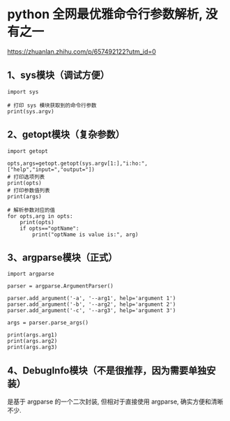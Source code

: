 # python 全网最优雅命令行参数解析, 没有之一
https://zhuanlan.zhihu.com/p/657492122?utm_id=0

## 1、sys模块（调试方便）
```
import sys

# 打印 sys 模块获取到的命令行参数
print(sys.argv)
```

## 2、getopt模块（复杂参数）
```
import getopt

opts,args=getopt.getopt(sys.argv[1:],"i:ho:",["help","input=","output="])
# 打印选项列表
print(opts)
# 打印参数值列表
print(args)

# 解析参数对应的值
for opts,arg in opts:
	print(opts)
	if opts=="optName":
		print("optName is value is:", arg)
```

## 3、argparse模块（正式）
```
import argparse

parser = argparse.ArgumentParser()

parser.add_argument('-a', '--arg1', help='argument 1')
parser.add_argument('-b', '--arg2', help='argument 2')
parser.add_argument('-c', '--arg3', help='argument 3')

args = parser.parse_args()

print(args.arg1)
print(args.arg2)
print(args.arg3)
```

## 4、DebugInfo模块（不是很推荐，因为需要单独安装）
是基于 argparse 的一个二次封装, 但相对于直接使用 argparse, 确实方便和清晰不少.


